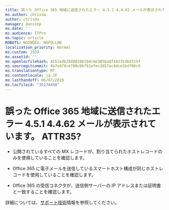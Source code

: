 ```yaml
---
title: 誤った Office 365 地域に送信されたエラー 4.5.1 4.4.62 メールが表示されています。 ATTR35?
ms.author: chrisda
author: chrisda
manager: dansimp
ms.date: ''
ms.audience: ITPro
ms.topic: article
ROBOTS: NOINDEX, NOFOLLOW
localization_priority: Normal
ms.custom: 1938
ms.assetid: ''
ms.openlocfilehash: 4552edb28d08206304c0e305badf10235d6d315f
ms.sourcegitcommit: 4b7e478ce700c0b781efec3857ac4dce5bdf00c6
ms.translationtype: MT
ms.contentlocale: ja-JP
ms.lasthandoff: 06/07/2019
ms.locfileid: "35174450"
---
```

# <a name="are-you-seeing-error-451-4462-mail-sent-to-the-wrong-office-365-region-attr35"></a>誤った Office 365 地域に送信されたエラー 4.5.1 4.4.62 メールが表示されています。 ATTR35?

- 公開されているすべての MX レコードが、割り当てられたホストレコードのみを使用していることを確認します。

- Office 365 に電子メールを送信しているスマートホスト構成が同じホストレコードを使用していることを確認します。

- Office 365 の受信コネクタが、送信側サーバーの IP アドレスまたは証明書と一致することを確認します。

詳細については、[サポート技術](https://support.microsoft.com/help/4057301/attr35-response-code-when-mail-is-sent-to-eop-exo)情報を参照してください。
